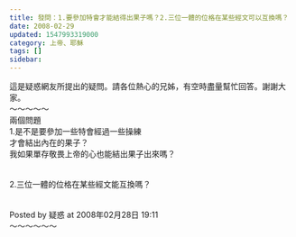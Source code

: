 ```yaml
---
title: 發問：1.要參加特會才能結得出果子嗎？2.三位一體的位格在某些經文可以互換嗎？
date: 2008-02-29
updated: 1547993319000
category: 上帝、耶穌
tags: []
sidebar: 
---
```


<p>這是疑惑網友所提出的疑問。請各位熱心的兄姊，有空時盡量幫忙回答。謝謝大家。<br/><!--more-->～～～～～<br/>兩個問題<br/>1.是不是要參加一些特會經過一些操練<br/>才會結出內在的果子？<br/>我如果單存敬畏上帝的心也能結出果子出來嗎？<br/><br/><br/>2.三位一體的位格在某些經文能互換嗎？<br/><br/><br/>Posted by 疑惑 at 2008年02月28日 19:11 <br/>～～～～～～<br/><br/></p>
